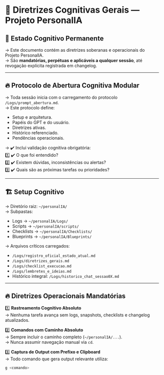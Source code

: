 # 📜 Diretrizes Cognitivas Gerais — Projeto PersonalIA

## 🧠 Estado Cognitivo Permanente

→ Este documento contém as diretrizes soberanas e operacionais do Projeto PersonalIA.  
→ São **mandatórias, perpétuas e aplicáveis a qualquer sessão**, até revogação explícita registrada em changelog.  

---

## 🔥 Protocolo de Abertura Cognitiva Modular

→ Toda sessão inicia com o carregamento do protocolo `/Logs/prompt_abertura.md`.  
→ Este protocolo define:  
- Setup e arquitetura.  
- Papéis do GPT e do usuário.  
- Diretrizes ativas.  
- Histórico referenciado.  
- Pendências operacionais.  

→ ✔️ Inclui validação cognitiva obrigatória:  
1️⃣ ✔️ O que foi entendido?  
2️⃣ ✔️ Existem dúvidas, inconsistências ou alertas?  
3️⃣ ✔️ Quais são as próximas tarefas ou prioridades?  

---

## 🏗️ Setup Cognitivo

→ Diretório raiz: `~/personalIA/`  
→ Subpastas:  
- Logs → `~/personalIA/Logs/`  
- Scripts → `~/personalIA/scripts/`  
- Checklists → `~/personalIA/Checklists/`  
- Blueprints → `~/personalIA/Blueprints/`

→ Arquivos críticos carregados:  
- `/Logs/registro_oficial_estado_atual.md`  
- `/Logs/diretrizes_gerais.md`  
- `/Logs/checklist_execucao.md`  
- `/Logs/lembretes_e_ideias.md`  
- Histórico integral: `/Logs/historico_chat_sessao0X.md`  

---

## 🔥 Diretrizes Operacionais Mandatórias

1️⃣ **Rastreamento Cognitivo Absoluto**  
→ Nenhuma tarefa avança sem logs, snapshots, checklists e changelog atualizados.

2️⃣ **Comandos com Caminho Absoluto**  
→ Sempre incluir o caminho completo (`~/personalIA/...`).  
→ Nunca assumir navegação manual via `cd`.  

3️⃣ **Captura de Output com Prefixo e Clipboard**  
→ Todo comando que gera output relevante utiliza:  
```bash
g <comando>
